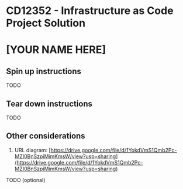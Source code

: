 # CD12352 - Infrastructure as Code Project Solution
# [YOUR NAME HERE]

## Spin up instructions
TODO

## Tear down instructions
TODO

## Other considerations
1. URL diagram: [https://drive.google.com/file/d/1YokdVmS1Qmb2Pc-MZI0BnSzpiMimKmsW/view?usp=sharing](https://drive.google.com/file/d/1YokdVmS1Qmb2Pc-MZI0BnSzpiMimKmsW/view?usp=sharing)

TODO (optional)